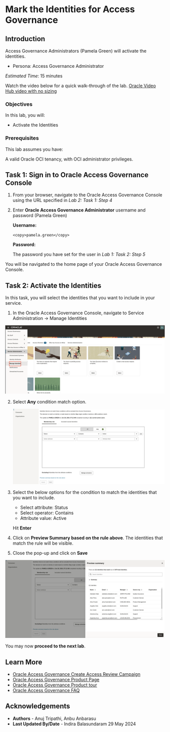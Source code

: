 # Mark the Identities for Access Governance

## Introduction

Access Governance Administrators (Pamela Green) will activate the identities.

* Persona: Access Governance Administrator

*Estimated Time*: 15 minutes

Watch the video below for a quick walk-through of the lab.
[Oracle Video Hub video with no sizing](videohub:1_kch622zw)

### Objectives

In this lab, you will:

* Activate the Identities

### Prerequisites

This lab assumes you have:

A valid Oracle OCI tenancy, with OCI administrator privileges.

## Task 1: Sign in to Oracle Access Governance Console

1. From your browser, navigate to the Oracle Access Governance Console using the URL specified in *Lab 2: Task 1: Step 4*


2. Enter **Oracle Access Governance Administrator** username and password (Pamela Green)

    **Username:**
    ```
    <copy>pamela.green</copy>
    ```

    **Password:**
    
    The password you have set for the user in *Lab 1: Task 2: Step 5*


  You will be navigated to the home page of your Oracle Access Governance Console.


## Task 2: Activate the Identities

In this task, you will select the identities that you want to include in your service.

1. In the Oracle Access Governance Console, navigate to Service Administration -> Manage Identities

  ![Navigate Manage Identities](images/navigate-to-manage-identities.png)

2. Select **Any** condition match option.

   ![Manage Identities page](images/selec-any-condition.png)

3. Select the below options for the condition to match the identities that you want to include.

      * Select attribute: Status
      * Select operator: Contains
      * Attribute value: Active

    Hit **Enter**

4. Click on **Preview Summary based on the rule above**. The identities that match the rule will be visible.

5. Close the pop-up and click on **Save**

  ![Manage Identities page](images/preview-identities-user.png)

  You may now **proceed to the next lab**.

## Learn More

* [Oracle Access Governance Create Access Review Campaign](https://docs.oracle.com/en/cloud/paas/access-governance/pdapg/index.html)
* [Oracle Access Governance Product Page](https://www.oracle.com/security/cloud-security/access-governance/)
* [Oracle Access Governance Product tour](https://www.oracle.com/webfolder/s/quicktours/paas/pt-sec-access-governance/index.html)
* [Oracle Access Governance FAQ](https://www.oracle.com/security/cloud-security/access-governance/faq/)

## Acknowledgements

* **Authors** - Anuj Tripathi, Anbu Anbarasu
* **Last Updated By/Date** - Indira Balasundaram 29 May 2024

